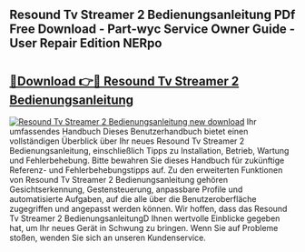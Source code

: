 ## Resound Tv Streamer 2 Bedienungsanleitung PDf Free Download - Part-wyc Service Owner Guide - User Repair Edition NERpo

# <h2><a href="http://df0hga.blite.top/?on=Resound+Tv+Streamer+2+Bedienungsanleitung">🔗Download 👉🔴 Resound Tv Streamer 2 Bedienungsanleitung</a></h2>

[![Resound Tv Streamer 2 Bedienungsanleitung new download](https://i.imgur.com/lujVjoI.png)](http://df0hga.blite.top/?on=Resound+Tv+Streamer+2+Bedienungsanleitung)
Ihr umfassendes Handbuch Dieses Benutzerhandbuch bietet einen vollständigen Überblick über Ihr neues Resound Tv Streamer 2 Bedienungsanleitung, einschließlich Tipps zu Installation, Betrieb, Wartung und Fehlerbehebung. Bitte bewahren Sie dieses Handbuch für zukünftige Referenz- und Fehlerbehebungstipps auf. Zu den erweiterten Funktionen von Resound Tv Streamer 2 Bedienungsanleitung gehören Gesichtserkennung, Gestensteuerung, anpassbare Profile und automatisierte Aufgaben, auf die alle über die Benutzeroberfläche zugegriffen und angepasst werden können. Wir hoffen, dass das Resound Tv Streamer 2 BedienungsanleitungD Ihnen wertvolle Einblicke gegeben hat, um Ihr neues Gerät in Schwung zu bringen. Wenn Sie auf Probleme stoßen, wenden Sie sich an unseren Kundenservice.

